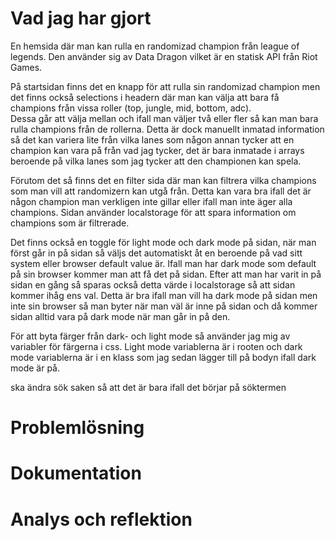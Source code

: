 # Vad jag har gjort
En hemsida där man kan rulla en randomizad champion från league of legends. Den använder sig av Data Dragon vilket är en statisk API från Riot Games. 

På startsidan finns det en knapp för att rulla sin randomizad champion men det finns också selections i headern där man kan välja att bara få champions från vissa roller (top, jungle, mid, bottom, adc). \
Dessa går att välja mellan och ifall man väljer två eller fler så kan man bara rulla champions från de rollerna. 
Detta är dock manuellt inmatad information så det kan variera lite från vilka lanes som någon annan tycker att en champion kan vara på från vad jag tycker, det är bara inmatade i arrays beroende på vilka lanes som jag tycker att den championen kan spela.

Förutom det så finns det en filter sida där man kan filtrera vilka champions som man vill att randomizern kan utgå från. Detta kan vara bra ifall det är någon champion man verkligen inte gillar eller ifall man inte äger alla champions. Sidan använder localstorage för att spara information om champions som är filtrerade. 

Det finns också en toggle för light mode och dark mode på sidan, när man först går in på sidan så väljs det automatiskt åt en beroende på vad sitt system eller browser default value är. Ifall man har dark mode som default på sin browser kommer man att få det på sidan. Efter att man har varit in på sidan en gång så sparas också detta värde i localstorage så att sidan kommer ihåg ens val. Detta är bra ifall man vill ha dark mode på sidan men inte sin browser så man byter när man väl är inne på sidan och då kommer sidan alltid vara på dark mode när man går in på den. 

För att byta färger från dark- och light mode så använder jag mig av variabler för färgerna i css. Light mode variablerna är i rooten och dark mode variablerna är i en klass som jag sedan lägger till på bodyn ifall dark mode är på. 

ska ändra sök saken så att det är bara ifall det börjar på söktermen

# Problemlösning

# Dokumentation

# Analys och reflektion


